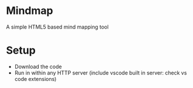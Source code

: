# Mindmap 
A simple HTML5 based mind mapping tool

# Setup
 - Download the code
 - Run in within any HTTP server (include vscode built in server:  check vs code extensions) 

 

